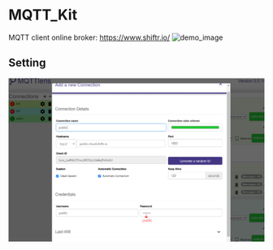 # MQTT_Kit
MQTT client online
broker: https://www.shiftr.io/
![demo_image](https://github.com/GIAAIL/MQTT_Kit/blob/main/2023-08-30%2016-07-38_2.gif)

## Setting
![setting](https://github.com/GIAAIL/MQTT_Kit/blob/main/ref-1.png)

